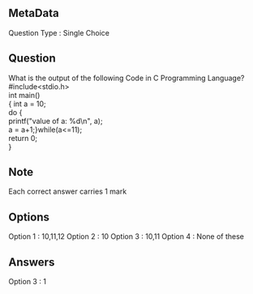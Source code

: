 ## MetaData
Question Type : Single Choice

## Question
What is the output of the following Code in C Programming Language?</br> #include<stdio.h> </br> int main() </br> { int a = 10; </br> do { </br> printf("value of a: %d\n", a); </br> a = a+1;}while(a<=11); </br> return 0; </br> }

## Note
Each correct answer carries 1 mark

## Options
Option 1 : 10,11,12
Option 2 : 10
Option 3 : 10,11
Option 4 : None of these

## Answers
Option 3 : 1
